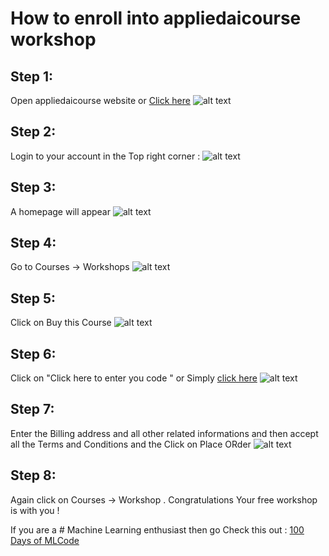 # How to enroll into appliedaicourse workshop 

## Step 1:
Open appliedaicourse website or [Click here](https://www.appliedaicourse.com/applied-ai-machine-learning-online-courses/)
![alt text](https://github.com/harshitahluwalia7895/appliedai-workshop-/blob/master/step1.PNG)
## Step 2:
Login to your account in the Top right corner :
![alt text](https://github.com/harshitahluwalia7895/appliedai-workshop-/blob/master/step1.PNG)
## Step 3:
A homepage will appear 
![alt text](https://github.com/harshitahluwalia7895/appliedai-workshop-/blob/master/step3.PNG)
## Step 4:
Go to Courses -> Workshops
![alt text](https://github.com/harshitahluwalia7895/appliedai-workshop-/blob/master/step4.PNG)

## Step 5:
Click on Buy this Course
![alt text](https://github.com/harshitahluwalia7895/appliedai-workshop-/blob/master/step5.PNG)

## Step 6:
Click on "Click here to enter you code " or Simply [click here](https://www.appliedaicourse.com/checkout/#)
![alt text](https://github.com/harshitahluwalia7895/appliedai-workshop-/blob/master/step6.PNG)

## Step 7:
Enter the Billing address and all other related informations and then accept all the Terms and Conditions and the Click on Place ORder
![alt text](https://github.com/harshitahluwalia7895/appliedai-workshop-/blob/master/step7.PNG)

## Step 8:
Again click on Courses -> Workshop .
Congratulations Your free workshop is with you !

If you are a # Machine Learning enthusiast then go Check this out : [100 Days of MLCode](https://github.com/harshitahluwalia7895/100DaysOfMLCode)
